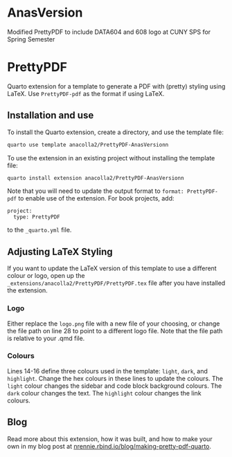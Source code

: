 # AnasVersion
Modified PrettyPDF to include DATA604 and 608 logo at CUNY SPS for Spring Semester

# PrettyPDF

Quarto extension for a template to generate a PDF with (pretty) styling using LaTeX. Use `PrettyPDF-pdf` as the format if using LaTeX.

## Installation and use

To install the Quarto extension, create a directory, and use the template file:

``` bash
quarto use template anacolla2/PrettyPDF-AnasVersionn
```

To use the extension in an existing project without installing the template file:

``` bash
quarto install extension anacolla2/PrettyPDF-AnasVersionn
```
Note that you will need to update the output format to `format: PrettyPDF-pdf` to enable use of the extension. For book projects, add:

```
project:
  type: PrettyPDF
```
to the `_quarto.yml` file.

## Adjusting LaTeX Styling

If you want to update the LaTeX version of this template to use a different colour or logo, open up the `_extensions/anacolla2/PrettyPDF/PrettyPDF.tex` file after you have installed the extension.

### Logo

Either replace the `logo.png` file with a new file of your choosing, or change the file path on line 28 to point to a different logo file. Note that the file path is relative to your .qmd file.

### Colours

Lines 14-16 define three colours used in the template: `light`, `dark`, and `highlight`. Change the hex colours in these lines to update the colours. The `light` colour changes the sidebar and code block background colours. The `dark` colour changes the text. The `highlight` colour changes the link colours.

## Blog

Read more about this extension, how it was built, and how to make your own in my blog post at [nrennie.rbind.io/blog/making-pretty-pdf-quarto](https://nrennie.rbind.io/blog/making-pretty-pdf-quarto/).

